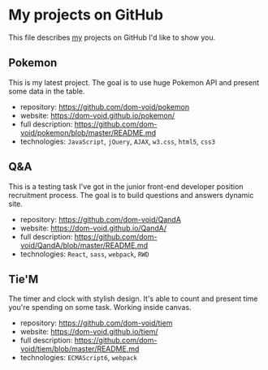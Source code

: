 # My projects on GitHub
This file describes [my](https://github.com/dom-void) projects on GitHub I'd like to show you.  

## Pokemon
This is my latest project. The goal is to use huge Pokemon API and present some data in the table.
- repository: <https://github.com/dom-void/pokemon>
- website: <https://dom-void.github.io/pokemon/>
- full description: <https://github.com/dom-void/pokemon/blob/master/README.md>
- technologies: `JavaScript`, `jQuery`, `AJAX`, `w3.css`, `html5`, `css3`

## Q&A
This is a testing task I've got in the junior front-end developer position recruitment process. The goal is to build questions and answers dynamic site.
- repository: <https://github.com/dom-void/QandA>
- website: <https://dom-void.github.io/QandA/>
- full description: <https://github.com/dom-void/QandA/blob/master/README.md>
- technologies: `React`, `sass`, `webpack`, `RWD`

## Tie'M
The timer and clock with stylish design. It's able to count and present time you're spending on some task. Working inside canvas.
- repository: <https://github.com/dom-void/tiem>
- website: <https://dom-void.github.io/tiem/>
- full description: <https://github.com/dom-void/tiem/blob/master/README.md>
- technologies: `ECMAScript6`, `webpack`